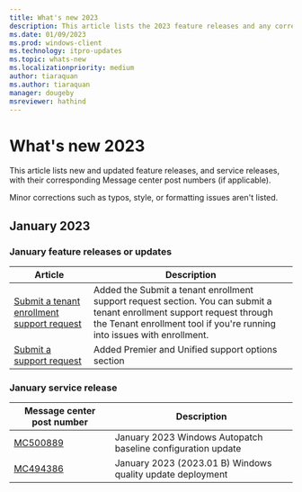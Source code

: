 ```yaml
---
title: What's new 2023
description: This article lists the 2023 feature releases and any corresponding Message center post numbers.
ms.date: 01/09/2023
ms.prod: windows-client
ms.technology: itpro-updates
ms.topic: whats-new
ms.localizationpriority: medium
author: tiaraquan
ms.author: tiaraquan
manager: dougeby
msreviewer: hathind
---
```


# What's new 2023

This article lists new and updated feature releases, and service releases, with their corresponding Message center post numbers (if applicable).

Minor corrections such as typos, style, or formatting issues aren't listed.

## January 2023

### January feature releases or updates

| Article | Description |
| ----- | ----- |
| [Submit a tenant enrollment support request](../prepare/windows-autopatch-enrollment-support-request.md) | Added the Submit a tenant enrollment support request section. You can submit a tenant enrollment support request through the Tenant enrollment tool if you're running into issues with enrollment. |
| [Submit a support request](../operate/windows-autopatch-support-request.md) | Added Premier and Unified support options section |

### January service release

| Message center post number | Description |
| ----- | ----- |
| [MC500889](https://admin.microsoft.com/adminportal/home#/MessageCenter) | January 2023 Windows Autopatch baseline configuration update |
| [MC494386](https://admin.microsoft.com/adminportal/home#/MessageCenter) | January 2023 (2023.01 B) Windows quality update deployment |
